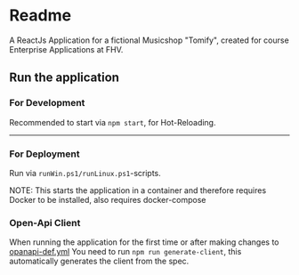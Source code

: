 # Readme

A ReactJs Application for a fictional Musicshop "Tomify", created for course Enterprise Applications at FHV.


## Run the application
### For Development

Recommended to start via ``npm start``, for Hot-Reloading.

***
### For Deployment

Run via ``runWin.ps1/runLinux.ps1``-scripts.

NOTE: This starts the application in a container and therefore requires Docker to be installed, also requires docker-compose


### Open-Api Client

When running the application for the first time or after making changes to [opanapi-def.yml](src/resources/openapi-def.yml)
You need to run ``npm run generate-client``, this automatically generates the client from the spec.